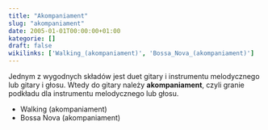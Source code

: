 ```yaml
---
title: "Akompaniament"
slug: "akompaniament"
date: 2005-01-01T00:00:00+01:00
kategorie: []
draft: false
wikilinks: ['Walking_(akompaniament)', 'Bossa_Nova_(akompaniament)']
---
```

Jednym z wygodnych składów jest duet gitary i instrumentu melodycznego
lub gitary i głosu. Wtedy do gitary należy **akompaniament**, czyli
granie podkładu dla instrumentu melodycznego lub głosu.

  - Walking (akompaniament)<!-- link nie odnosił się do niczego: 'Akompaniament' ('content/książka/Akompaniament.md') links to 'Walking_\\(akompaniament\\)' ('content/książka/Walking_\\(akompaniament\\).md') and that does not exist -->
  - Bossa Nova
    (akompaniament)<!-- link nie odnosił się do niczego: 'Akompaniament' ('content/książka/Akompaniament.md') links to 'Bossa_Nova_\\(akompaniament\\)' ('content/książka/Bossa_Nova_\\(akompaniament\\).md') and that does not exist -->